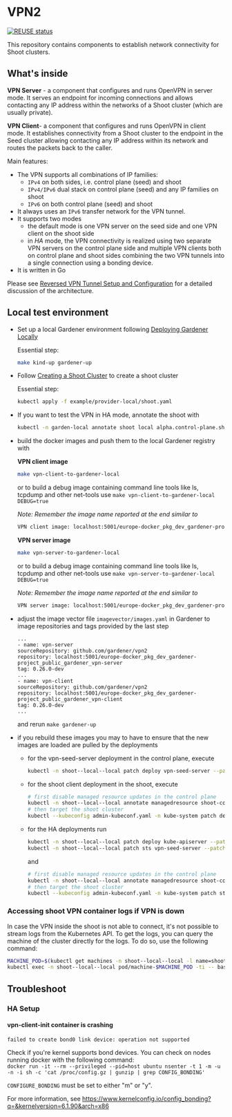 # VPN2

[![REUSE status](https://api.reuse.software/badge/github.com/gardener/vpn2)](https://api.reuse.software/info/github.com/gardener/vpn2)

This repository contains components to establish network connectivity for Shoot clusters.

## What's inside

**VPN Server** - a component that configures and runs OpenVPN in server mode. It serves an endpoint for incoming connections and allows contacting any IP address within the networks of a Shoot cluster (which are usually private).

**VPN Client**- a component that configures and runs OpenVPN in client mode. It establishes connectivity from a Shoot cluster to the endpoint in the Seed cluster allowing contacting any IP address within its network and routes the packets back to the caller.

Main features:
- The VPN supports all combinations of IP families:
  - `IPv4` on both sides, i.e. control plane (seed) and shoot
  - `IPv4/IPv6` dual stack on control plane (seed) and any IP families on shoot
  - `IPv6` on both control plane (seed) and shoot
- It always uses an `IPv6` transfer network for the VPN tunnel.
- It supports two modes
  - the default mode is one VPN server on the seed side and one VPN client on the shoot side
  - in *HA* mode, the VPN connectivity is realized using two separate VPN servers on the control plane side and
    multiple VPN clients both on control plane and shoot sides combining the two VPN tunnels into a single connection
    using a bonding device.
- It is written in Go

Please see [Reversed VPN Tunnel Setup and Configuration](https://github.com/gardener/gardener/blob/master/docs/usage/reversed-vpn-tunnel.md) for a detailed discussion of the architecture.

## Local test environment

- Set up a local Gardener environment following [Deploying Gardener Locally](https://github.com/gardener/gardener/blob/master/docs/deployment/getting_started_locally.md)
  
  Essential step:

  ```bash
  make kind-up gardener-up
  ```

- Follow [Creating a Shoot Cluster](https://github.com/gardener/gardener/blob/master/docs/deployment/getting_started_locally.md#creating-a-shoot-cluster) to create a shoot cluster

  Essential step:

  ```bash
  kubectl apply -f example/provider-local/shoot.yaml
  ```

- If you want to test the VPN in HA mode, annotate the shoot with

  ```bash
  kubectl -n garden-local annotate shoot local alpha.control-plane.shoot.gardener.cloud/high-availability-vpn=true
  ```

- build the docker images and push them to the local Gardener registry with

  **VPN client image**

  ```bash
  make vpn-client-to-gardener-local
  ```

  or to build a debug image containing command line tools like ls, tcpdump and other net-tools use `make vpn-client-to-gardener-local DEBUG=true`

  *Note: Remember the image name reported at the end similar to*  

  ```txt
  VPN client image: localhost:5001/europe-docker_pkg_dev_gardener-project_public_gardener_vpn-client:0.26.0-dev
  ```

  **VPN server image**

  ```bash
  make vpn-server-to-gardener-local
  ```

  or to build a debug image containing command line tools like ls, tcpdump and other net-tools use `make vpn-server-to-gardener-local DEBUG=true`

  *Note: Remember the image name reported at the end similar to*

  ```txt
  VPN server image: localhost:5001/europe-docker_pkg_dev_gardener-project_public_gardener_vpn-server:0.26.0-dev
  ```

- adjust the image vector file `imagevector/images.yaml` in Gardener to image repositories and tags provided by the last step

  ```
  ...
  - name: vpn-server
  sourceRepository: github.com/gardener/vpn2
  repository: localhost:5001/europe-docker_pkg_dev_gardener-project_public_gardener_vpn-server
  tag: 0.26.0-dev
  ...
  - name: vpn-client
  sourceRepository: github.com/gardener/vpn2
  repository: localhost:5001/europe-docker_pkg_dev_gardener-project_public_gardener_vpn-client
  tag: 0.26.0-dev
  ...
  ```

  and rerun `make gardener-up`

- if you rebuild these images you may to have to ensure that the new images are loaded are pulled by the deployments
  - for the vpn-seed-server deployment in the control plane, execute

    ```bash
    kubectl -n shoot--local--local patch deploy vpn-seed-server --patch '{"spec":{"template":{"spec":{"containers":[{"name":"vpn-seed-server","imagePullPolicy":"Always"}]}}}}' 
    ```

  - for the shoot client deployment in the shoot, execute

    ```bash
    # first disable managed resource updates in the control plane
    kubectl -n shoot--local--local annotate managedresource shoot-core-vpn-shoot resources.gardener.cloud/ignore=true
    # then target the shoot cluster
    kubectl --kubeconfig admin-kubeconf.yaml -n kube-system patch deploy vpn-shoot --patch '{"spec":{"template":{"spec":{"initContainers":[{"name":"vpn-shoot-init","imagePullPolicy":"Always"}],"containers":[{"name":"vpn-shoot","imagePullPolicy":"Always"}]}}}}' 
    ```

  - for the HA deployments run

    ```bash
    kubectl -n shoot--local--local patch deploy kube-apiserver --patch '{"spec":{"template":{"spec":{"initContainers":[{"name":"vpn-client-init","imagePullPolicy":"Always"}]},"containers":[{"name":"vpn-client-0","imagePullPolicy":"Always"}, {"name":"vpn-client-1","imagePullPolicy":"Always"}, {"name":"vpn-path-controller","imagePullPolicy":"Always"}]}}}' 
    kubectl -n shoot--local--local patch sts vpn-seed-server --patch '{"spec":{"template":{"spec":{"containers":[{"name":"vpn-seed-server","imagePullPolicy":"Always"},{"name":"openvpn-exporter","imagePullPolicy":"Always"}]}}}}' 
    ```

    and

    ```bash
    # first disable managed resource updates in the control plane
    kubectl -n shoot--local--local annotate managedresource shoot-core-vpn-shoot resources.gardener.cloud/ignore=true
    # then target the shoot cluster
    kubectl --kubeconfig admin-kubeconf.yaml -n kube-system patch sts vpn-shoot --patch '{"spec":{"template":{"spec":{"initContainers":[{"name":"vpn-shoot-init","imagePullPolicy":"Always"}]}}}}' 
    ```

### Accessing shoot VPN container logs if VPN is down

In case the VPN inside the shoot is not able to connect, it's not possible to stream logs from the Kubernetes API.
To get the logs, you can query the machine of the cluster directly for the logs. To do so, use the following command:

```bash
MACHINE_POD=$(kubectl get machines -n shoot--local--local -l name=shoot--local--local-local -o jsonpath='{.items[0].metadata.name}')
kubectl exec -n shoot--local--local pod/machine-$MACHINE_POD -ti -- bash -c 'tail -f /var/log/pods/kube-system_vpn-shoot-*/vpn-shoot-*/0.log'
```

## Troubleshoot

### HA Setup

#### vpn-client-init container is crashing

```
failed to create bond0 link device: operation not supported
```

Check if you're kernel supports bond devices. You can check on nodes running docker with the following command: \
`docker run -it --rm --privileged --pid=host ubuntu nsenter -t 1 -m -u -n -i sh -c 'cat /proc/config.gz | gunzip | grep CONFIG_BONDING'`

`CONFIGURE_BONDING` must be set to either "m" or "y".

For more information, see <https://www.kernelconfig.io/config_bonding?q=&kernelversion=6.1.90&arch=x86>

